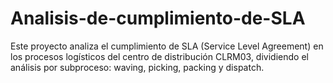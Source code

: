 # Analisis-de-cumplimiento-de-SLA
 Este proyecto analiza el cumplimiento de SLA (Service Level Agreement) en los procesos logísticos del centro de distribución CLRM03, dividiendo el análisis por subproceso: waving, picking, packing y dispatch.
